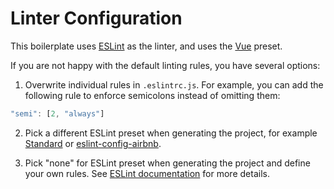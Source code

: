 # Linter Configuration

This boilerplate uses [ESLint](http://eslint.org/) as the linter, and uses the [Vue](https://github.com/vuejs/eslint-config-vue) preset.

If you are not happy with the default linting rules, you have several options:

1. Overwrite individual rules in `.eslintrc.js`. For example, you can add the following rule to enforce semicolons instead of omitting them:

  ``` js
  "semi": [2, "always"]
  ```

2. Pick a different ESLint preset when generating the project, for example [Standard](https://github.com/feross/standard/blob/master/RULES.md) or [eslint-config-airbnb](https://github.com/airbnb/javascript/tree/master/packages/eslint-config-airbnb).

3. Pick "none" for ESLint preset when generating the project and define your own rules. See [ESLint documentation](http://eslint.org/docs/rules/) for more details.